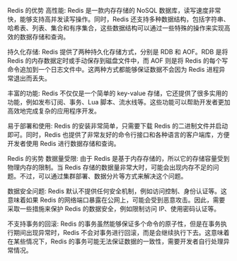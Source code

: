 

Redis 的优势
高性能: Redis 是一款内存存储的 NoSQL 数据库，读写速度非常快，能够支持高并发读写操作。同时，Redis 还支持多种数据结构，包括字符串、哈希表、列表、集合和有序集合，这些数据结构可以通过一些特殊的操作来实现高效的数据存储和查询。

持久化存储: Redis 提供了两种持久化存储方式，分别是 RDB 和 AOF。RDB 是将 Redis 的内存数据定时或手动保存到磁盘文件中，而 AOF 则是将 Redis 的每个写命令追加到一个日志文件中。这两种方式都能够保证数据不会因为 Redis 进程异常退出而丢失。

丰富的功能: Redis 不仅仅是一个简单的 key-value 存储，它还提供了很多实用的功能，例如发布订阅、事务、Lua 脚本、流水线等。这些功能可以帮助开发者更加高效地完成复杂的应用程序开发。

易于部署和使用: Redis 的安装非常简单，只需要下载 Redis 的二进制文件并启动即可。同时，Redis 也提供了非常友好的命令行接口和各种语言的客户端库，方便开发者使用 Redis 进行数据存储和查询。

Redis 的劣势
数据量受限: 由于 Redis 是基于内存存储的，所以它的存储容量受到物理内存的限制。当 Redis 存储的数据量非常大时，可能会出现内存不足的问题。不过，可以通过集群部署、数据分片等方式来解决这个问题。

数据安全问题: Redis 默认不提供任何安全机制，例如访问控制、身份认证等。这意味着如果 Redis 的网络端口暴露在公网上，可能会受到恶意攻击。因此，需要采取一些措施来保护 Redis 的数据安全，例如限制访问 IP、使用密码认证等。

不支持事务的回滚: Redis 的事务虽然能够保证多个命令的原子性，但是在事务执行期间出现异常时，Redis 不会对事务进行回滚，而是会继续执行下去。这意味着在某些情况下，Redis 的事务可能无法保证数据的一致性，需要开发者自行处理异常情况。